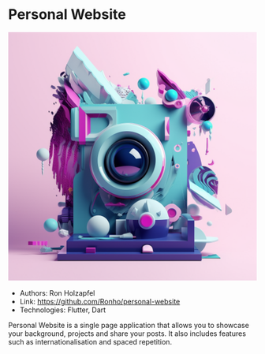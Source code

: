 # Personal Website

![Personal Website image by midjourney](images/website.png "Personal Website")

- Authors: Ron Holzapfel
- Link: https://github.com/Ronho/personal-website
- Technologies: Flutter, Dart

Personal Website is a single page application that allows you to showcase your background, projects and share your posts. It also includes features such as internationalisation and spaced repetition.